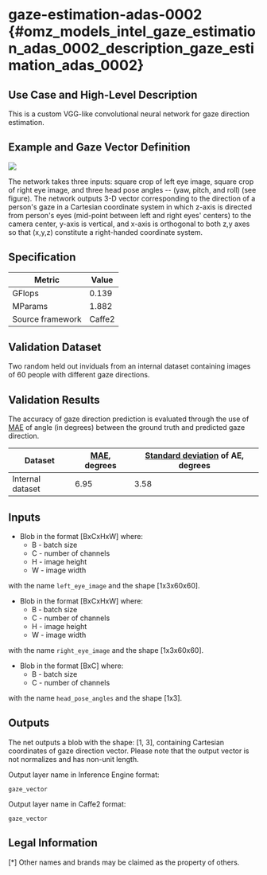 # gaze-estimation-adas-0002 {#omz_models_intel_gaze_estimation_adas_0002_description_gaze_estimation_adas_0002}

## Use Case and High-Level Description

This is a custom VGG-like convolutional neural network for gaze direction estimation.


## Example and Gaze Vector Definition

![](./ill_for_gaze.png)

The network takes three inputs: square crop of left eye image, square crop of right eye image, and three head pose angles -- (yaw, pitch, and roll) (see figure). The network outputs 3-D vector corresponding to the direction of a person's gaze in a Cartesian coordinate system in which z-axis is directed from person's eyes (mid-point between left and right eyes' centers) to the camera center, y-axis is vertical, and x-axis is orthogonal to both z,y axes so that (x,y,z) constitute a right-handed coordinate system.

## Specification

| Metric                | Value                                       |
|-----------------------|---------------------------------------------|
| GFlops                | 0.139                                       |
| MParams               | 1.882                                       |
| Source framework      | Caffe2                                      |


## Validation Dataset

Two random held out inviduals from an internal dataset containing images of 60 people with different gaze directions.

## Validation Results

The accuracy of gaze direction prediction is evaluated through the use of [MAE](https://en.wikipedia.org/wiki/Mean_absolute_error) of angle (in degrees) between the ground truth and predicted gaze direction.

| Dataset | [MAE](https://en.wikipedia.org/wiki/Mean_absolute_error), degrees | [Standard deviation](https://en.wikipedia.org/wiki/Standard_deviation) of AE, degrees |
| - | - | - |
| Internal dataset | 6.95 | 3.58 |


## Inputs

* Blob in the format [BxCxHxW]
   where:
   * B - batch size
   * C - number of channels
   * H - image height
   * W - image width

with the name `left_eye_image` and the shape [1x3x60x60].

* Blob in the format [BxCxHxW]
   where:
   * B - batch size
   * C - number of channels
   * H - image height
   * W - image width

with the name `right_eye_image` and the shape [1x3x60x60].

* Blob in the format [BxC]
   where:
   * B - batch size
   * C - number of channels

with the name `head_pose_angles` and the shape [1x3].


## Outputs

The net outputs a blob with the shape: [1, 3], containing Cartesian coordinates of gaze direction vector. Please note that the output vector is not normalizes and has non-unit length.

Output layer name in Inference Engine format:

`gaze_vector`

Output layer name in Caffe2 format:

`gaze_vector`


## Legal Information
[*] Other names and brands may be claimed as the property of others.
